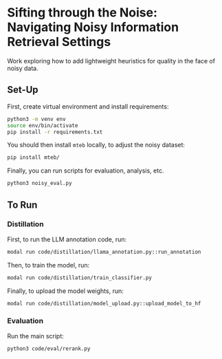 # Sifting through the Noise: Navigating Noisy Information Retrieval Settings
Work exploring how to add lightweight heuristics for quality in the face of noisy data.

## Set-Up
First, create virtual environment and install requirements:
```sh
python3 -m venv env
source env/bin/activate
pip install -r requirements.txt
```

You should then install `mteb` locally, to adjust the noisy dataset:
```sh
pip install mteb/
```

Finally, you can run scripts for evaluation, analysis, etc.
```sh
python3 noisy_eval.py
```

## To Run

### Distillation

First, to run the LLM annotation code, run:
```bash
modal run code/distillation/llama_annotation.py::run_annotation
```

Then, to train the model, run:
```bash
modal run code/distillation/train_classifier.py
```

Finally, to upload the model weights, run:
```bash
modal run code/distillation/model_upload.py::upload_model_to_hf
```

### Evaluation

Run the main script:
```bash
python3 code/eval/rerank.py
```